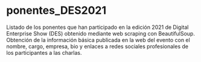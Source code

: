 # ponentes_DES2021
Listado de los ponentes que han participado en la edición 2021 de Digital Enterprise Show (DES) obtenido mediante web scraping con BeautifulSoup.
Obtención de la información básica publicada en la web del evento con el nombre, cargo, empresa, bio y enlaces a redes sociales profesionales de los participantes a las charlas.
